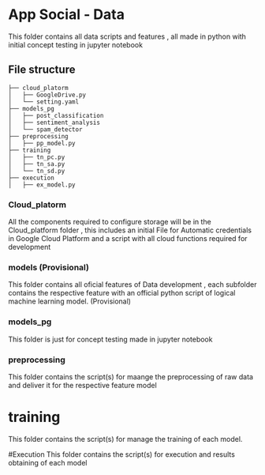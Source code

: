 # App Social - Data
This folder contains all data scripts and features , all made in python with initial concept testing in jupyter notebook

## File structure

  ```
├── cloud_platorm
│   ├── GoogleDrive.py
│   └── setting.yaml
├── models_pg
│   ├── post_classification
│   ├── sentiment_analysis
│   └── spam_detector
├── preprocessing
│   ├── pp_model.py
├── training
│   ├── tn_pc.py
│   ├── tn_sa.py
│   └── tn_sd.py
├── execution
│   ├── ex_model.py
 ```

### Cloud_platorm
All the components required to configure storage will be in the Cloud_platform folder , this includes an 
initial File for Automatic credentials in Google Cloud Platform and a script with all cloud functions required
for development

### models (Provisional)
This folder contains all oficial features of Data development , each subfolder contains the respective
feature with an official python script of logical machine learning model. (Provisional)

### models_pg
This folder is  just for concept testing made in jupyter notebook

### preprocessing
This folder contains the script(s) for maange the preprocessing of raw data and deliver it for the respective feature model

# training
This folder contains the script(s) for manage the training of each model.

#Execution
This folder contains the script(s) for execution and results obtaining of each model